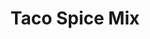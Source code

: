 ---
title: Taco Spice Mix
metadata:
  source: https://www.bbc.co.uk/food/recipes/taco_seasoning_47611
  course: Spice
  title: Taco Spice Mix
ingredients:
- name: onion powder
  amount: 1 tsp
- name: garlic powder
  amount: 1 tbsp
- name: ground cumin
  amount: 2 tbsp
- name: chilli powder
  amount: 2 tbsp
- name: salt
  amount: 1 tsp
- name: sweet paprika
  amount: 1 tbsp
- name: dried oregano
  amount: 1 tbsp
- name: black pepper
  amount: 1 tsp
cookware:
- name: bowl
- name: container
steps:
- description: Put the chilli powder, sweet paprika, ground cumin, garlic powder,
    dried oregano, onion powder, black pepper and salt in a bowl and mix to combine.
- description: Tip into a container, and store in a cupboard.

---